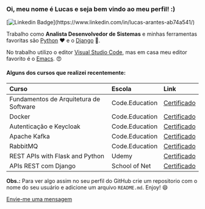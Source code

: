 ### Oi, meu nome é Lucas e seja bem vindo ao meu perfil! :)

[![Linkedin Badge](https://img.shields.io/badge/-Linkedin-blue?style=flat-square&logo=Linkedin&logoColor=white?)](https://www.linkedin.com/in/lucas-arantes-ab74a541/)

Trabalho como **Analista Desenvolvedor de Sistemas** e minhas ferramentas favoritas são [Python](https://www.python.org/) ❤️ e o [Django](https://www.djangoproject.com/) 💚.

No trabalho utilizo o editor [Visual Studio Code](https://code.visualstudio.com/), mas em casa meu editor favorito é o [Emacs](https://www.gnu.org/software/emacs/). 😍

#### Alguns dos cursos que realizei recentemente:

| Curso                                  | Escola         | Link                                                                                                             |
|:---------------------------------------|:---------------|:-----------------------------------------------------------------------------------------------------------------|
| Fundamentos de Arquitetura de Software | Code.Education | [Certificado](https://drive.google.com/file/d/1GI938Xi61C2LZvBV7jPlflDo9zmtbKjm/view?usp=sharing)                |
| Docker                                 | Code.Education | [Certificado](https://drive.google.com/file/d/1UxY3YB2qEVQX5kDdXYC2IFZqdWIP8_jB/view?usp=sharing)                |
| Autenticação e Keycloak                | Code.Education | [Certificado](https://drive.google.com/file/d/1KU99gGCo11Nl2MF4Brz7ZXNF7OU_OqyL/view?usp=sharing)                |
| Apache Kafka                           | Code.Education | [Certificado](https://drive.google.com/file/d/1mMNTrnF_JtNrGkzwg9qXyKGoLB6Zn4fI/view?usp=sharing)                |
| RabbitMQ                               | Code.Education | [Certificado](https://drive.google.com/file/d/1CuejfwmUWywKe96GIjwnN60S3V6hgJ6p/view?usp=sharing)                |
| REST APIs with Flask and Python        | Udemy          | [Certificado](https://drive.google.com/file/d/1WbDLeuRNTKJvosRvBmuTop8xQzyjPAlA/view?usp=sharing)                |
| APIs REST com Django                   | School of Net  | [Certificado](https://www.schoolofnet.com/validar-certificado/?certificate=6a85e878-7a64-4267-936a-90fd7ebc1b43) |

**Obs.:** Para ver algo assim no seu perfil do GitHub crie um repositorio com o nome do seu usuário e adicione um arquivo `README.md`. Enjoy! 😄

[Envie-me uma mensagem](https://docs.google.com/forms/d/e/1FAIpQLSd20clx4yFlPRkILTXoIpEbFsj84hh82mMzPUnrLjq357ilNA/viewform?usp=sf_link)
<!--
**aranteslucas10/aranteslucas10** is a ✨ _special_ ✨ repository because its `README.md` (this file) appears on your GitHub profile.

Here are some ideas to get you started:

- 🔭 I’m currently working on ...
- 🌱 I’m currently learning ...
- 👯 I’m looking to collaborate on ...
- 🤔 I’m looking for help with ...
- 💬 Ask me about ...
- 📫 How to reach me: ...
- 😄 Pronouns: ...
- ⚡ Fun fact: ...
-->
